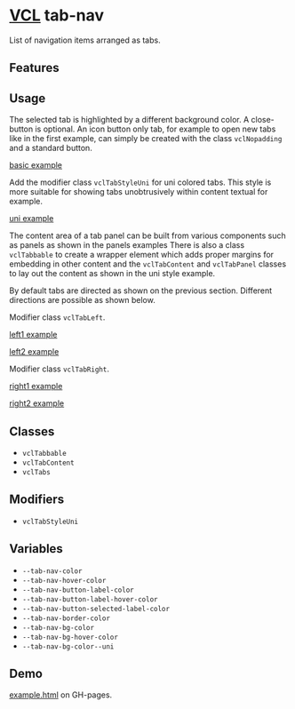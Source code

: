 # [VCL](https://github.com/vcl/doc) tab-nav

List of navigation items arranged as tabs.

## Features

## Usage

The selected tab is highlighted by a different background color.
A close-button is optional.
An icon button only tab, for example to open new tabs like in the first example,
can simply be created with the class `vclNopadding` and a standard button.

[basic example](/demo/example-basic.html)

Add the modifier class `vclTabStyleUni` for uni colored tabs.
This style is more suitable for showing tabs unobtrusively within
content textual for example.

[uni example](/demo/example-uni.html)

The content area of a tab panel can be built from various components
such as panels as shown in the panels examples
There is also a class `vclTabbable` to create a wrapper
element which adds proper margins for embedding
in other content and the `vclTabContent` and `vclTabPanel`
classes to lay out the content as shown in the uni style example.

By default tabs are directed as shown on the previous section.
Different directions are possible as shown below.

Modifier class `vclTabLeft`.

[left1 example](/demo/example-left.html)

[left2 example](/demo/example-uni-left.html)

Modifier class `vclTabRight`.

[right1 example](/demo/example-right.html)

[right2 example](/demo/example-uni-right.html)


## Classes

- `vclTabbable`
- `vclTabContent`
- `vclTabs`

## Modifiers

- `vclTabStyleUni`

## Variables

- `--tab-nav-color`
- `--tab-nav-hover-color`
- `--tab-nav-button-label-color`
- `--tab-nav-button-label-hover-color`
- `--tab-nav-button-selected-label-color`
- `--tab-nav-border-color`
- `--tab-nav-bg-color`
- `--tab-nav-bg-hover-color`
- `--tab-nav-bg-color--uni`

## Demo

[example.html](/demo/example.html) on GH-pages.
